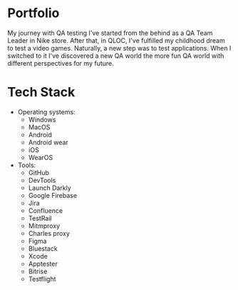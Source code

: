 # Portfolio
My journey with QA testing I've started from the behind as a QA Team Leader in Nike store. After that, in QLOC, I've fulfilled my childhood dream to test a video games. Naturally, a new step was to test applications. When I switched to it I've discovered a new QA world the more fun QA world with different perspectives for my future.

# Tech Stack
* Operating systems:
  * Windows
  * MacOS
  * Android
  * Android wear
  * iOS
  * WearOS
* Tools:
  * GitHub
  * DevTools
  * Launch Darkly
  * Google Firebase
  * Jira
  * Confluence
  * TestRail
  * Mitmproxy
  * Charles proxy
  * Figma
  * Bluestack
  * Xcode
  * Apptester
  * Bitrise
  * Testflight
 
